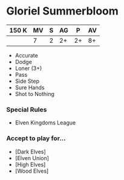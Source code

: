# Gloriel Summerbloom
| 150 K  | MV | S | AG | P | AV |
| --- | --- | --- | --- | --- | --- |
| | 7 | 2 | 2+ | 2+ | 8+ |

* Accurate
* Dodge
* Loner (3+)
* Pass
* Side Step
* Sure Hands
* Shot to Nothing

### Special Rules
* Elven Kingdoms League

### Accept to play for...
* [Dark Elves]
* [Elven Union]
* [High Elves]
* [Wood Elves]
